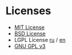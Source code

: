 # Licenses

* [MIT License](/MIT.md)
* [BSD License](/BSD.md)
* LGPL License [ru](https://ru.wikisource.org/wiki/GNU_Lesser_General_Public_License) / [en](http://www.gnu.org/copyleft/lesser.html)
* [GNU GPL v3](/GPLv3.md)
